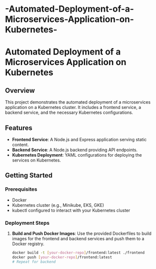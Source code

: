 # -Automated-Deployment-of-a-Microservices-Application-on-Kubernetes-

# Automated Deployment of a Microservices Application on Kubernetes

## Overview
This project demonstrates the automated deployment of a microservices application on a Kubernetes cluster. It includes a frontend service, a backend service, and the necessary Kubernetes configurations.

## Features
- **Frontend Service**: A Node.js and Express application serving static content.
- **Backend Service**: A Node.js backend providing API endpoints.
- **Kubernetes Deployment**: YAML configurations for deploying the services on Kubernetes.

## Getting Started
### Prerequisites
- Docker
- Kubernetes cluster (e.g., Minikube, EKS, GKE)
- kubectl configured to interact with your Kubernetes cluster

### Deployment Steps
1. **Build and Push Docker Images**: 
   Use the provided Dockerfiles to build images for the frontend and backend services and push them to a Docker registry.
   ```bash
   docker build -t [your-docker-repo]/frontend:latest ./frontend
   docker push [your-docker-repo]/frontend:latest
   # Repeat for backend
